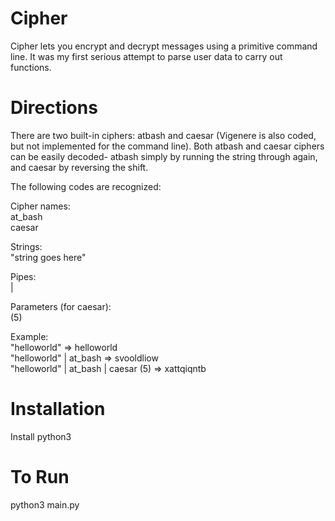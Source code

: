 # Cipher

Cipher lets you encrypt and decrypt messages using a primitive command line. It was my first serious attempt to parse user data to carry out functions.

# Directions

There are two built-in ciphers: atbash and caesar (Vigenere is also coded, but not implemented
for the command line). Both atbash and caesar ciphers can be easily decoded- atbash simply by
running the string through again, and caesar by reversing the shift.

The following codes are recognized:

Cipher names:  
at_bash  
caesar  

Strings:  
"string goes here"

Pipes:  
|

Parameters (for caesar):  
(5)

Example:  
"helloworld" => helloworld  
"helloworld" | at_bash => svooldliow  
"helloworld" | at_bash | caesar (5) => xattqiqntb  

# Installation

Install python3

# To Run

python3 main.py
